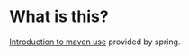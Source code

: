 # What is this?

[Introduction to maven use](https://spring.io/guides/gs/maven/) provided by spring.